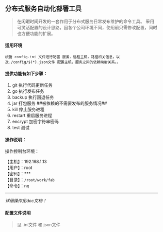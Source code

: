 ## 分布式服务自动化部署工具
> 在闲暇时间开发的一套作用于分布式服务日常发布维护的命令工具。
> 采用可灵活配置的设计思路，因各个公司环境不同，使用前只需修改配置，同时也方便功能的扩展。

#### 适用环境
    根据 config.ini 文件进行配置 服务，远程主机，路径相关信息，以及./config/$(*).json文件 配置主机，服务之间的依赖映射关系。。

#### 提供功能有如下步骤：

1.	git 执行代码更新任务
2.	go 执行发布任务
3.	backup 执行回退任务
4.	jar 打包服务 ##被依赖的不需要发布的服务情况##
5.	kill 停止服务进程
6.	restart  重启服务进程
7.	encrypt 加密字符串密码
8.	test 测试

#### 操作说明：

操作控制台环境：  

【主机】：192.168.1.13\
【用户】：root\
【密码】：*** \
【目录】：`/root/work/fab`\
【命令】：nq

-----------
<i>详细操作见doc文档！</i>

#### 配置文件说明

> 见 .ini文件 和 json文件
